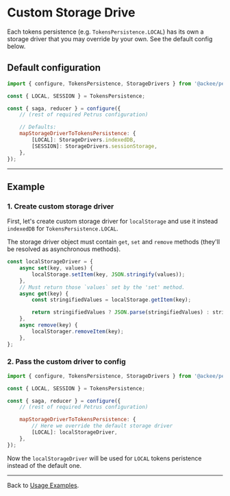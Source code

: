 # Custom Storage Drive

Each tokens persistence (e.g. `TokensPersistence.LOCAL`) has its own a storage driver that you may override by your own. See the default config below.

## Default configuration

```js
import { configure, TokensPersistence, StorageDrivers } from '@ackee/petrus';

const { LOCAL, SESSION } = TokensPersistence;

const { saga, reducer } = configure({
    // (rest of required Petrus configuration)

    // Defaults:
    mapStorageDriverToTokensPersistence: {
        [LOCAL]: StorageDrivers.indexedDB,
        [SESSION]: StorageDrivers.sessionStorage,
    },
});
```

---

## Example

### 1. Create custom storage driver

First, let's create custom storage driver for `localStorage` and use it instead `indexedDB` for `TokensPersistence.LOCAL`.

The storage driver object must contain `get`, `set` and `remove` methods (they'll be resolved as asynchronous methods).

```js
const localStorageDriver = {
    async set(key, values) {
        localStorage.setItem(key, JSON.stringify(values));
    },
    // Must return those `values` set by the 'set' method.
    async get(key) {
        const stringifiedValues = localStorage.getItem(key);

        return stringifiedValues ? JSON.parse(stringifiedValues) : stringifiedValues;
    },
    async remove(key) {
        localStorager.removeItem(key);
    },
};
```

### 2. Pass the custom driver to config

```js
import { configure, TokensPersistence, StorageDrivers } from '@ackee/petrus';

const { LOCAL, SESSION } = TokensPersistence;

const { saga, reducer } = configure({
    // (rest of required Petrus configuration)

    mapStorageDriverToTokensPersistence: {
        // Here we override the default storage driver
        [LOCAL]: localStorageDriver,
    },
});
```

Now the `localStorageDriver` will be used for `LOCAL` tokens peristence instead of the default one.

---

Back to [Usage Examples](index.md).
